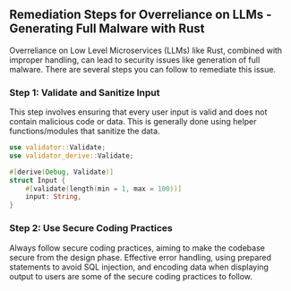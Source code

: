

## Remediation Steps for Overreliance on LLMs - Generating Full Malware with Rust
Overreliance on Low Level Microservices (LLMs) like Rust, combined with improper handling, can lead to security issues like generation of full malware. There are several steps you can follow to remediate this issue.

### Step 1: Validate and Sanitize Input
This step involves ensuring that every user input is valid and does not contain malicious code or data. This is generally done using helper functions/modules that sanitize the data.

```rust
use validator::Validate;
use validator_derive::Validate;

#[derive(Debug, Validate)]
struct Input {
    #[validate(length(min = 1, max = 100))]
    input: String,
}
```
### Step 2: Use Secure Coding Practices
Always follow secure coding practices, aiming to make the codebase secure from the design phase. Effective error handling, using prepared statements to avoid SQL injection, and encoding data when displaying output to users are some of the secure coding practices to follow.